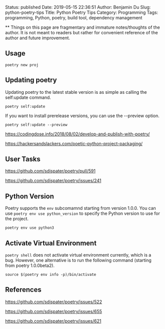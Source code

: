 Status: published
Date: 2019-05-15 22:36:51
Author: Benjamin Du
Slug: python-poetry-tips
Title: Python Poetry Tips
Category: Programming
Tags: programming, Python, poetry, build tool, dependency management

**
Things on this page are fragmentary and immature notes/thoughts of the author.
It is not meant to readers but rather for convenient reference of the author and future improvement.

## Usage

    poetry new proj

## Updating poetry

Updating poetry to the latest stable version is as simple as calling the self:update command.

    poetry self:update

If you want to install prerelease versions, you can use the --preview option.

    poetry self:update --preview


https://codingdose.info/2018/08/02/develop-and-publish-with-poetry/

https://hackersandslackers.com/poetic-python-project-packaging/

## User Tasks

https://github.com/sdispater/poetry/pull/591

https://github.com/sdispater/poetry/issues/241

## Python Version

Poetry supports the `env` subcomamnd starting from version 1.0.0.
You can use `poetry env use python_version` to specify the Python version to use for the project.
```
poetry env use python3
```
## Activate Virtual Environment

`poetry shell` does not activate virtual environment currently, 
which is a bug. 
However, 
one alternative is to run the following command (starting from poetry 1.0.0beta2).

    source $(poetry env info -p)/bin/activate

## References

https://github.com/sdispater/poetry/issues/522

https://github.com/sdispater/poetry/issues/655

https://github.com/sdispater/poetry/issues/621


